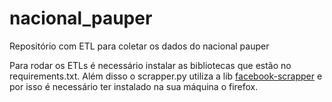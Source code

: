 # nacional_pauper
Repositório com ETL para coletar os dados do nacional pauper

Para rodar os ETLs é necessário instalar as bibliotecas que estão no requirements.txt. Além disso o scrapper.py utiliza a lib [facebook-scrapper](https://github.com/kevinzg/facebook-scraper) e por isso é necessário ter instalado na sua máquina o firefox. 
